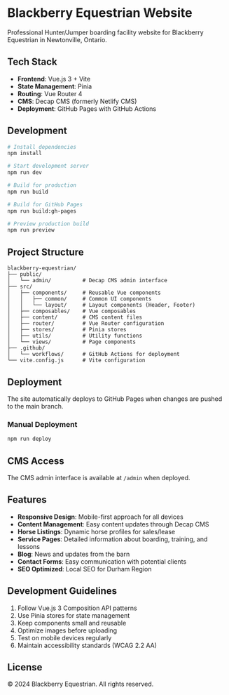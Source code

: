 # Blackberry Equestrian Website

Professional Hunter/Jumper boarding facility website for Blackberry Equestrian in Newtonville, Ontario.

## Tech Stack

- **Frontend**: Vue.js 3 + Vite
- **State Management**: Pinia
- **Routing**: Vue Router 4
- **CMS**: Decap CMS (formerly Netlify CMS)
- **Deployment**: GitHub Pages with GitHub Actions

## Development

```bash
# Install dependencies
npm install

# Start development server
npm run dev

# Build for production
npm run build

# Build for GitHub Pages
npm run build:gh-pages

# Preview production build
npm run preview
```

## Project Structure

```
blackberry-equestrian/
├── public/
│   └── admin/          # Decap CMS admin interface
├── src/
│   ├── components/     # Reusable Vue components
│   │   ├── common/     # Common UI components
│   │   └── layout/     # Layout components (Header, Footer)
│   ├── composables/    # Vue composables
│   ├── content/        # CMS content files
│   ├── router/         # Vue Router configuration
│   ├── stores/         # Pinia stores
│   ├── utils/          # Utility functions
│   └── views/          # Page components
├── .github/
│   └── workflows/      # GitHub Actions for deployment
└── vite.config.js      # Vite configuration
```

## Deployment

The site automatically deploys to GitHub Pages when changes are pushed to the main branch.

### Manual Deployment

```bash
npm run deploy
```

## CMS Access

The CMS admin interface is available at `/admin` when deployed.

## Features

- **Responsive Design**: Mobile-first approach for all devices
- **Content Management**: Easy content updates through Decap CMS
- **Horse Listings**: Dynamic horse profiles for sales/lease
- **Service Pages**: Detailed information about boarding, training, and lessons
- **Blog**: News and updates from the barn
- **Contact Forms**: Easy communication with potential clients
- **SEO Optimized**: Local SEO for Durham Region

## Development Guidelines

1. Follow Vue.js 3 Composition API patterns
2. Use Pinia stores for state management
3. Keep components small and reusable
4. Optimize images before uploading
5. Test on mobile devices regularly
6. Maintain accessibility standards (WCAG 2.2 AA)

## License

© 2024 Blackberry Equestrian. All rights reserved.
